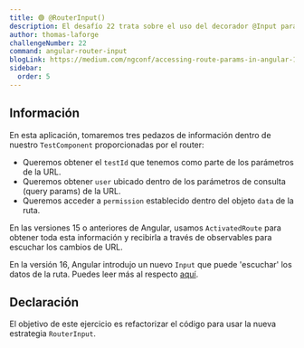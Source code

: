 ```yaml
---
title: 🟢 @RouterInput()
description: El desafío 22 trata sobre el uso del decorador @Input para utilizar parámetros del router.
author: thomas-laforge
challengeNumber: 22
command: angular-router-input
blogLink: https://medium.com/ngconf/accessing-route-params-in-angular-1f8e12770617
sidebar:
  order: 5
---
```


## Información

En esta aplicación, tomaremos tres pedazos de información dentro de nuestro `TestComponent` proporcionadas por el router:

- Queremos obtener el `testId` que tenemos como parte de los parámetros de la URL.
- Queremos obtener `user` ubicado dentro de los parámetros de consulta (query params) de la URL.
- Queremos acceder a `permission` establecido dentro del objeto `data` de la ruta.

En las versiones 15 o anteriores de Angular, usamos `ActivatedRoute` para obtener toda esta información y recibirla a través de observables para escuchar los cambios de URL.

En la versión 16, Angular introdujo un nuevo `Input` que puede 'escuchar' los datos de la ruta. Puedes leer más al respecto [aquí](https://medium.com/ngconf/accessing-route-params-in-angular-1f8e12770617).

## Declaración

El objetivo de este ejercicio es refactorizar el código para usar la nueva estrategia `RouterInput`.
